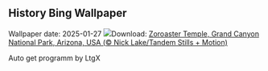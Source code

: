 ## History Bing Wallpaper
Wallpaper date: 2025-01-27
![](https://www.bing.com/th?id=OHR.CanyonSnow_EN-IN1568269360_UHD.jpg&w=1000)Download: [Zoroaster Temple, Grand Canyon National Park, Arizona, USA (© Nick Lake/Tandem Stills + Motion)](https://www.bing.com/th?id=OHR.CanyonSnow_EN-IN1568269360_UHD.jpg)

Auto get programm by LtgX
